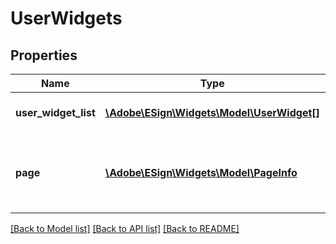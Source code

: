 # UserWidgets

## Properties
Name | Type | Description | Notes
------------ | ------------- | ------------- | -------------
**user_widget_list** | [**\Adobe\ESign\Widgets\Model\UserWidget[]**](UserWidget.md) | An array of widget items | [optional] 
**page** | [**\Adobe\ESign\Widgets\Model\PageInfo**](PageInfo.md) | Pagination information for navigating through the response | [optional] 

[[Back to Model list]](../README.md#documentation-for-models) [[Back to API list]](../README.md#documentation-for-api-endpoints) [[Back to README]](../README.md)



